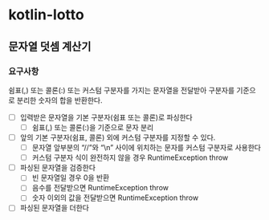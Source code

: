 # kotlin-lotto

## 문자열 덧셈 계산기

### 요구사항

쉼표(,) 또는 콜론(:) 또는 커스텀 구분자를 가지는 문자열을 전달받아 구분자를 기준으로 분리한 숫자의 합을 반환한다.

- [ ] 입력받은 문자열을 기본 구분자(쉼표 또는 콜론)로 파싱한다
  - [ ] 쉼표(,) 또는 콜론(:)을 기준으로 문자 분리
- [ ] 앞의 기본 구분자(쉼표, 콜론) 외에 커스텀 구분자를 지정할 수 있다.
  - [ ] 문자열 앞부분의 “//”와 “\n” 사이에 위치하는 문자를 커스텀 구분자로 사용한다
  - [ ] 커스텀 구분자 식이 완전하지 않을 경우 RuntimeException throw
- [ ] 파싱된 문자열을 검증한다
  - [ ] 빈 문자열일 경우 0을 반환
  - [ ] 음수를 전달받으면 RuntimeException throw
  - [ ] 숫자 이외의 값을 전달받으면 RuntimeException throw
- [ ] 파싱된 문자열을 더한다

